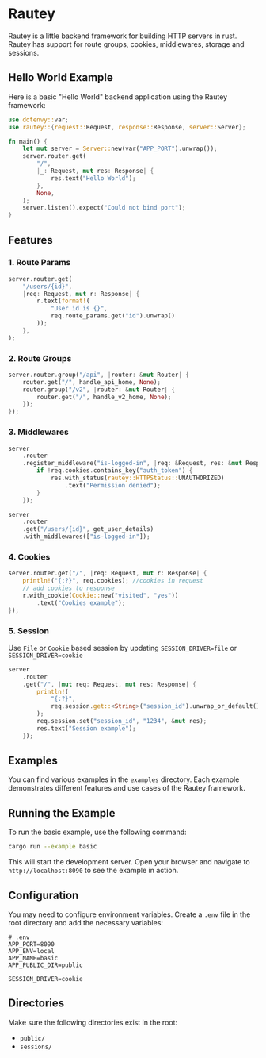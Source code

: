 # Rautey

Rautey is a little backend framework for building HTTP servers in rust. Rautey has support for route groups, cookies, middlewares, storage and sessions.

## Hello World Example

Here is a basic "Hello World" backend application using the Rautey framework:

```rust
use dotenvy::var;
use rautey::{request::Request, response::Response, server::Server};

fn main() {
    let mut server = Server::new(var("APP_PORT").unwrap());
    server.router.get(
        "/",
        |_: Request, mut res: Response| {
            res.text("Hello World");
        },
        None,
    );
    server.listen().expect("Could not bind port");
}

```

## Features

### 1. Route Params

```rust
server.router.get(
    "/users/{id}",
    |req: Request, mut r: Response| {
        r.text(format!(
            "User id is {}",
            req.route_params.get("id").unwrap()
        ));
    },
);
```

### 2. Route Groups

```rust
server.router.group("/api", |router: &mut Router| {
    router.get("/", handle_api_home, None);
    router.group("/v2", |router: &mut Router| {
        router.get("/", handle_v2_home, None);
    });
});
```

### 3. Middlewares

```rust
server
    .router
    .register_middleware("is-logged-in", |req: &Request, res: &mut Response| {
        if !req.cookies.contains_key("auth_token") {
            res.with_status(rautey::HTTPStatus::UNAUTHORIZED)
                .text("Permission denied");
        }
    });

server
    .router
    .get("/users/{id}", get_user_details)
    .with_middlewares(["is-logged-in"]);
```

### 4. Cookies

```rust
server.router.get("/", |req: Request, mut r: Response| {
    println!("{:?}", req.cookies); //cookies in request
    // add cookies to response
    r.with_cookie(Cookie::new("visited", "yes"))
        .text("Cookies example");
});
```

### 5. Session

Use `File` or `Cookie` based session by updating `SESSION_DRIVER=file` or `SESSION_DRIVER=cookie`

```rust
server
    .router
    .get("/", |mut req: Request, mut res: Response| {
        println!(
            "{:?}",
            req.session.get::<String>("session_id").unwrap_or_default()
        );
        req.session.set("session_id", "1234", &mut res);
        res.text("Session example");
    });
```

## Examples

You can find various examples in the `examples` directory. Each example demonstrates different features and use cases of the Rautey framework.

## Running the Example

To run the basic example, use the following command:

```bash
cargo run --example basic
```

This will start the development server. Open your browser and navigate to `http://localhost:8090` to see the example in action.

## Configuration

You may need to configure environment variables. Create a `.env` file in the root directory and add the necessary variables:

```env
# .env
APP_PORT=8090
APP_ENV=local
APP_NAME=basic
APP_PUBLIC_DIR=public

SESSION_DRIVER=cookie
```

## Directories

Make sure the following directories exist in the root:

- `public/`
- `sessions/`
